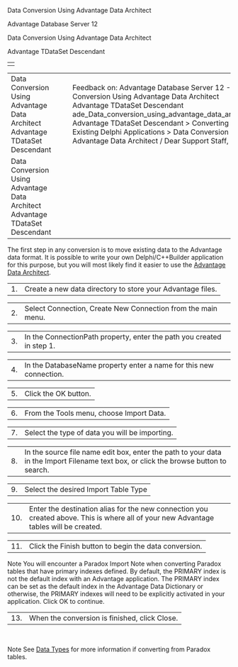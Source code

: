 Data Conversion Using Advantage Data Architect




Advantage Database Server 12  

Data Conversion Using Advantage Data Architect

Advantage TDataSet Descendant

|  |
| --- |
|  |

|  |  |  |  |  |
| --- | --- | --- | --- | --- |
| Data Conversion Using Advantage Data Architect  Advantage TDataSet Descendant |  |  | Feedback on: Advantage Database Server 12 - Data Conversion Using Advantage Data Architect Advantage TDataSet Descendant ade\_Data\_conversion\_using\_advantage\_data\_architect Advantage TDataSet Descendant > Converting Existing Delphi Applications > Data Conversion Using Advantage Data Architect / Dear Support Staff, |  |
| Data Conversion Using Advantage Data Architect  Advantage TDataSet Descendant |  |  |  |  |

The first step in any conversion is to move existing data to the Advantage data format. It is possible to write your own Delphi/C++Builder application for this purpose, but you will most likely find it easier to use the [Advantage Data Architect](ade_advantage_data_architect.htm).

|  |  |
| --- | --- |
| 1. | Create a new data directory to store your Advantage files. |

|  |  |
| --- | --- |
| 2. | Select Connection, Create New Connection from the main menu. |

|  |  |
| --- | --- |
| 3. | In the ConnectionPath property, enter the path you created in step 1. |

|  |  |
| --- | --- |
| 4. | In the DatabaseName property enter a name for this new connection. |

|  |  |
| --- | --- |
| 5. | Click the OK button. |

|  |  |
| --- | --- |
| 6. | From the Tools menu, choose Import Data. |

|  |  |
| --- | --- |
| 7. | Select the type of data you will be importing. |

|  |  |
| --- | --- |
| 8. | In the source file name edit box, enter the path to your data in the Import Filename text box, or click the browse button to search. |

|  |  |
| --- | --- |
| 9. | Select the desired Import Table Type |

|  |  |
| --- | --- |
| 10. | Enter the destination alias for the new connection you created above. This is where all of your new Advantage tables will be created. |

|  |  |
| --- | --- |
| 11. | Click the Finish button to begin the data conversion. |

Note You will encounter a Paradox Import Note when converting Paradox tables that have primary indexes defined. By default, the PRIMARY index is not the default index with an Advantage application. The PRIMARY index can be set as the default index in the Advantage Data Dictionary or otherwise, the PRIMARY indexes will need to be explicitly activated in your application. Click OK to continue.

|  |  |
| --- | --- |
| 13. | When the conversion is finished, click Close. |

 

Note See [Data Types](ade_data_types.htm) for more information if converting from Paradox tables.